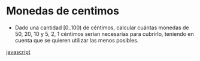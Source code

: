# Monedas de centimos


* Dado una cantidad [0..100) de céntimos, calcular cuántas monedas de 50, 20, 10 y 5, 2, 1 céntimos serían necesarias para cubrirlo, teniendo en cuenta que se quieren utilizar las menos posibles.

[javascript](https://github.com/USantaTecla-mathematics/javascript/blob/master/sentenciasAlternativas/Monedas%20de%20centimos/Monedas%20de%20centimos.js)

